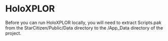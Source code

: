 # HoloXPLOR

Before you can run HoloXPLOR locally, you will need to extract Scripts.pak from the StarCitizen/Public/Data directory to the /App_Data directory of the project.
